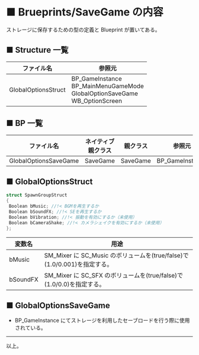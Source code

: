 # ■ Brueprints/SaveGame の内容
ストレージに保存するための型の定義と Blueprint が置いてある。

## ■ Structure 一覧

| ファイル名 | 参照元 |
| ----- | ----- |
| GlobalOptionsStruct | BP_GameInstance<br>BP_MainMenuGameMode<br>GlobalOptionSaveGame<br>WB_OptionScreen |

## ■ BP 一覧

| ファイル名 | ネイティブ親クラス | 親クラス | 参照元 |
| ----- | ----- | ----- | ----- |
| GlobalOptionsSaveGame | SaveGame | SaveGame | BP_GameInstance |

## ■ GlobalOptionsStruct
```cpp
struct SpawnGroupStruct
{
 Boolean bMusic; //!< BGMを再生するか
 Boolean bSoundFX; //!< SEを再生するか
 Boolean bVibration; //!< 振動を有効にするか（未使用）
 Boolean bCameraShake; //!< カメラシェイクを有効にするか（未使用）
};
```

| 変数名 | 用途 |
| ----- | ----- |
| bMusic | SM_Mixer に SC_Music のボリュームを(true/false)で(1.0/0.001)を指定する。 |
| bSoundFX | SM_Mixer に SC_SFX のボリュームを(true/false)で(1.0/0.0)を指定する。 |

## ■ GlobalOptionsSaveGame
* BP_GameInstance にてストレージを利用したセーブロードを行う際に使用されている。

----
以上。
